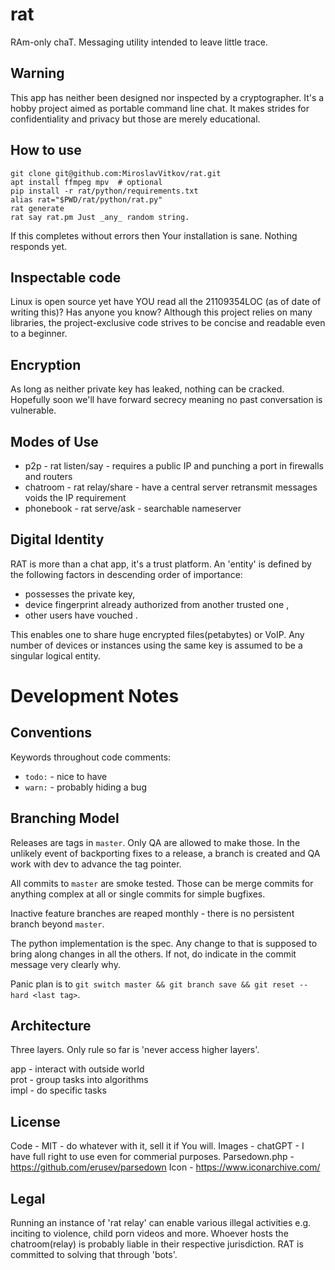 # rat
RAm-only chaT. Messaging utility intended to leave little trace.


Warning
---
This app has neither been designed nor inspected by a cryptographer.
It's a hobby project aimed as portable command line chat.
It makes strides for confidentiality and privacy but those are merely educational.


How to use
---
    git clone git@github.com:MiroslavVitkov/rat.git
    apt install ffmpeg mpv  # optional
    pip install -r rat/python/requirements.txt
    alias rat="$PWD/rat/python/rat.py"
    rat generate
    rat say rat.pm Just _any_ random string.

If this completes without errors then Your installation is sane.
Nothing responds yet.


Inspectable code
---
Linux is open source yet have YOU read all the 21109354LOC (as of date of writing this)?
Has anyone you know?
Although this project relies on many libraries, the project-exclusive code strives to be concise and readable even to a beginner.


Encryption
---
As long as neither private key has leaked, nothing can be cracked.
Hopefully soon we'll have forward secrecy meaning no past conversation is vulnerable.


Modes of Use
---
 - p2p - rat listen/say - requires a public IP and punching a port in firewalls and routers
 - chatroom - rat relay/share - have a central server retransmit messages voids the IP requirement
 - phonebook - rat serve/ask - searchable nameserver


Digital Identity
---
RAT is more than a chat app, it's a trust platform.
An 'entity' is defined by the following factors in descending order of importance:
  - possesses the private key,
  - device fingerprint already authorized from another trusted one <not implemented yet>,
  - other users have vouched <not implemented yet>.

This enables one to share huge encrypted files(petabytes) or VoIP<not implemented yet>.
Any number of devices or instances using the same key is assumed to be a singular logical entity.


Development Notes
===

Conventions
---
Keywords throughout code comments:
  - `todo:` - nice to have
  - `warn:` - probably hiding a bug


Branching Model
---
Releases are tags in `master`.
Only QA are allowed to make those.
In the unlikely event of backporting fixes to a release, a branch is created and QA work with dev to advance the tag pointer.

All commits to `master` are smoke tested.
Those can be merge commits for anything complex at all or single commits for simple bugfixes.

Inactive feature branches are reaped monthly - there is no persistent branch beyond `master`.

The python implementation is the spec.
Any change to that is supposed to bring along changes in all the others.
If not, do indicate in the commit message very clearly why.

Panic plan is to `git switch master && git branch save && git reset --hard <last tag>`.


Architecture
---
Three layers.
Only rule so far is 'never access higher layers'.

app - interact with outside world  
prot - group tasks into algorithms  
impl - do specific tasks  


License
---
Code - MIT - do whatever with it, sell it if You will.
Images - chatGPT - I have full right to use even for commerial purposes.
Parsedown.php - https://github.com/erusev/parsedown
Icon - https://www.iconarchive.com/


Legal
---
Running an instance of 'rat relay' can enable various illegal activities e.g. inciting to violence, child porn videos and more.
Whoever hosts the chatroom(relay) is probably liable in their respective jurisdiction.
RAT is committed to solving that through 'bots'.
